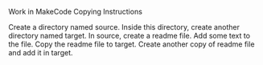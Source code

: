 Work in MakeCode
Copying
Instructions

Create a directory named source. Inside this directory, create another directory named target.
In source, create a readme file. Add some text to the file.
Copy the readme file to target.
Create another copy of readme file and add it in target.